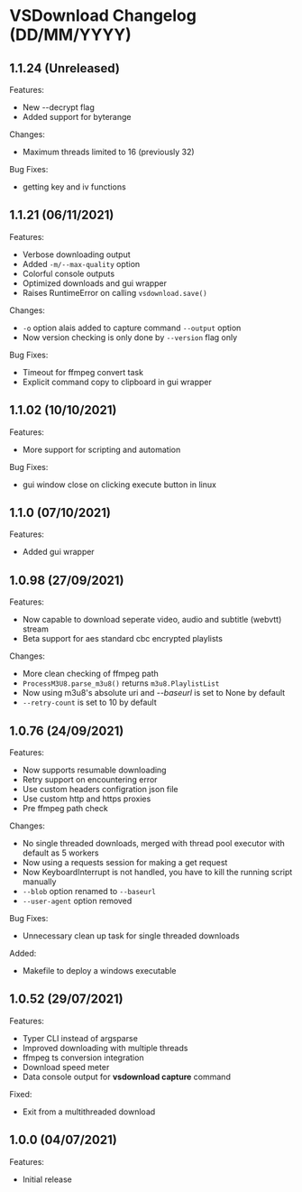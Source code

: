 # VSDownload Changelog (DD/MM/YYYY)

## 1.1.24 (Unreleased)

Features:

- New --decrypt flag
- Added support for byterange

Changes:

- Maximum threads limited to 16 (previously 32)

Bug Fixes:

- getting key and iv functions

## 1.1.21 (06/11/2021)

Features:

- Verbose downloading output
- Added `-m/--max-quality` option
- Colorful console outputs
- Optimized downloads and gui wrapper
- Raises RuntimeError on calling `vsdownload.save()`

Changes:

- `-o` option alais added to capture command `--output` option
- Now version checking is only done by `--version` flag only

Bug Fixes:

- Timeout for ffmpeg convert task
- Explicit command copy to clipboard in gui wrapper

## 1.1.02 (10/10/2021)

Features:

- More support for scripting and automation

Bug Fixes:

- gui window close on clicking execute button in linux

## 1.1.0 (07/10/2021)

Features:

- Added gui wrapper

## 1.0.98 (27/09/2021)

Features:

- Now capable to download seperate video, audio and subtitle (webvtt) stream
- Beta support for aes standard cbc encrypted playlists

Changes:

- More clean checking of ffmpeg path
- `ProcessM3U8.parse_m3u8()` returns `m3u8.PlaylistList`
- Now using m3u8's absolute uri and *--baseurl* is set to None by default
- `--retry-count` is set to 10 by default

## 1.0.76 (24/09/2021)

Features:

- Now supports resumable downloading
- Retry support on encountering error
- Use custom headers configration json file
- Use custom http and https proxies
- Pre ffmpeg path check

Changes:

- No single threaded downloads, merged with thread pool executor with default as 5 workers
- Now using a requests session for making a get request
- Now KeyboardInterrupt is not handled, you have to kill the running script manually
- `--blob` option renamed to `--baseurl`
- `--user-agent` option removed

Bug Fixes:

- Unnecessary clean up task for single threaded downloads

Added:

- Makefile to deploy a windows executable

## 1.0.52 (29/07/2021)

Features:

- Typer CLI instead of argsparse 
- Improved downloading with multiple threads
- ffmpeg ts conversion integration
- Download speed meter
- Data console output for **vsdownload capture** command

Fixed:

- Exit from a multithreaded download

## 1.0.0 (04/07/2021)

Features:

- Initial release
